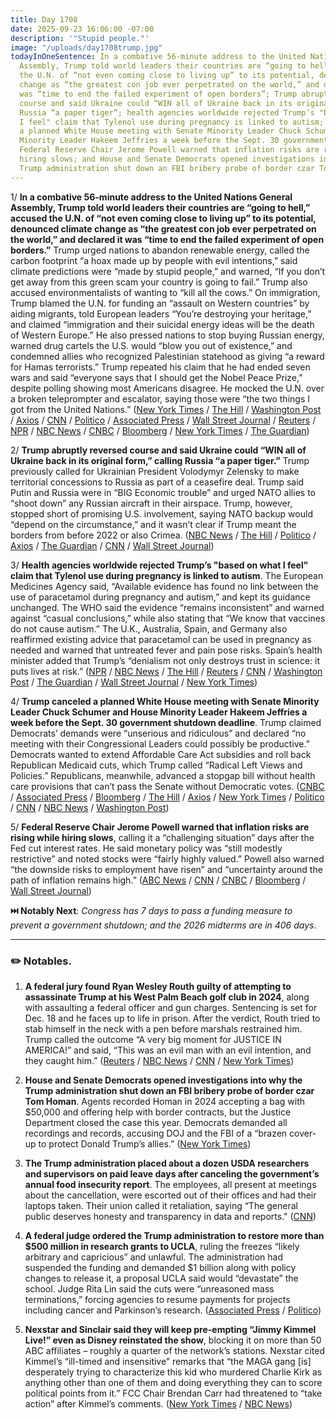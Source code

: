 ```yaml
---
title: Day 1708
date: 2025-09-23 16:06:00 -07:00
description: '"Stupid people."'
image: "/uploads/day1708trump.jpg"
todayInOneSentence: In a combative 56-minute address to the United Nations General
  Assembly, Trump told world leaders their countries are “going to hell,” accused
  the U.N. of “not even coming close to living up” to its potential, denounced climate
  change as “the greatest con job ever perpetrated on the world,” and declared it
  was “time to end the failed experiment of open borders”; Trump abruptly reversed
  course and said Ukraine could “WIN all of Ukraine back in its original form,” calling
  Russia “a paper tiger”; health agencies worldwide rejected Trump’s "based on what
  I feel" claim that Tylenol use during pregnancy is linked to autism; Trump canceled
  a planned White House meeting with Senate Minority Leader Chuck Schumer and House
  Minority Leader Hakeem Jeffries a week before the Sept. 30 government shutdown deadline;
  Federal Reserve Chair Jerome Powell warned that inflation risks are rising while
  hiring slows; and House and Senate Democrats opened investigations into why the
  Trump administration shut down an FBI bribery probe of border czar Tom Homan.
---
```


1/ **In a combative 56-minute address to the United Nations General Assembly, Trump told world leaders their countries are “going to hell,” accused the U.N. of “not even coming close to living up” to its potential, denounced climate change as “the greatest con job ever perpetrated on the world,” and declared it was “time to end the failed experiment of open borders.”** Trump urged nations to abandon renewable energy, called the carbon footprint “a hoax made up by people with evil intentions,” said climate predictions were “made by stupid people,” and warned, “If you don’t get away from this green scam your country is going to fail.” Trump also accused environmentalists of wanting to “kill all the cows.” On immigration, Trump blamed the U.N. for funding an “assault on Western countries” by aiding migrants, told European leaders “You’re destroying your heritage,” and claimed “immigration and their suicidal energy ideas will be the death of Western Europe.” He also pressed nations to stop buying Russian energy, warned drug cartels the U.S. would “blow you out of existence,” and condemned allies who recognized Palestinian statehood as giving “a reward for Hamas terrorists.” Trump repeated his claim that he had ended seven wars and said “everyone says that I should get the Nobel Peace Prize,” despite polling showing most Americans disagree. He mocked the U.N. over a broken teleprompter and escalator, saying those were “the two things I got from the United Nations.” ([New York Times](https://www.nytimes.com/2025/09/23/us/politics/trump-un-aid-israel-gaza.html) / [The Hill](https://thehill.com/homenews/administration/5517683-trump-climate-change-con-job/) / [Washington Post](https://www.washingtonpost.com/politics/2025/09/23/trump-united-nations-immigration-climate-change/) / [Axios](https://www.axios.com/2025/09/23/trump-un-speech-climate-immigration) / [CNN](https://www.cnn.com/2025/09/23/politics/takeaways-trump-un-speech) / [Politico](https://www.politico.com/news/2025/09/23/trump-blasts-un-peacemaking-00576177) / [Associated Press](https://apnews.com/article/united-nations-unga-trump-global-feb243ecb979d53317dfb1cad9968038) / [Wall Street Journal](https://www.wsj.com/politics/trump-says-migration-and-climate-change-policies-are-destroying-western-nations-e7047e00) / [Reuters](https://www.reuters.com/world/us/trump-address-un-he-distances-us-global-cooperation-2025-09-23/) / [NPR](https://www.npr.org/2025/09/23/nx-s1-5546864/trump-foreign-policy-priorities-unga) / [NBC News](https://www.nbcnews.com/politics/donald-trump/trump-address-un-divisions-allies-deepen-palestinian-statehood-trade-rcna233026) / [CNBC](https://www.cnbc.com/2025/09/23/trump-un-ga-speech.html) / [Bloomberg](https://www.bloomberg.com/news/articles/2025-09-23/trump-tells-un-the-us-is-the-hottest-country-in-the-world) / [New York Times](https://www.nytimes.com/2025/09/23/climate/trump-climate-energy-united-nations-unga.html) / [The Guardian](https://www.theguardian.com/us-news/2025/sep/23/trump-un-general-assembly-speech))

2/ **Trump abruptly reversed course and said Ukraine could “WIN all of Ukraine back in its original form,” calling Russia “a paper tiger.”** Trump previously called for Ukrainian President Volodymyr Zelensky to make territorial concessions to Russia as part of a ceasefire deal. Trump said Putin and Russia were in “BIG Economic trouble” and urged NATO allies to “shoot down” any Russian aircraft in their airspace. Trump, however, stopped short of promising U.S. involvement, saying NATO backup would “depend on the circumstance,” and it wasn’t clear if Trump meant the borders from before 2022 or also Crimea. ([NBC News](https://www.nbcnews.com/politics/white-house/major-shift-trump-says-ukraine-can-win-back-land-from-russia-rcna233287) / [The Hill](https://thehill.com/homenews/administration/5518243-trump-ukraine-russia-war/) / [Politico](https://www.politico.com/news/2025/09/23/trump-nato-shoot-down-russia-00576909) / [Axios](https://www.axios.com/2025/09/23/trump-zelensky-ukraine-win-war-russia) / [The Guardian](https://www.theguardian.com/us-news/2025/sep/23/trump-ukraine-land-lost-russia-nato-oil-imports-un-speech) / [CNN](https://www.cnn.com/2025/09/23/politics/trump-nato-countries-russian-aircraft) / [Wall Street Journal](https://www.wsj.com/world/trump-says-ukraine-can-take-back-all-lost-territory-6d8e7be7))

3/ **Health agencies worldwide rejected Trump’s "based on what I feel" claim that Tylenol use during pregnancy is linked to autism**. The European Medicines Agency said, “Available evidence has found no link between the use of paracetamol during pregnancy and autism,” and kept its guidance unchanged. The WHO said the evidence “remains inconsistent” and warned against “casual conclusions,” while also stating that “We know that vaccines do not cause autism.” The U.K., Australia, Spain, and Germany also reaffirmed existing advice that paracetamol can be used in pregnancy as needed and warned that untreated fever and pain pose risks. Spain’s health minister added that Trump’s “denialism not only destroys trust in science: it puts lives at risk.” ([NPR](https://www.npr.org/2025/09/23/g-s1-90068/world-health-officials-reject-trumps-claims-that-tylenol-is-linked-to-autism) / [NBC News](https://www.nbcnews.com/world/europe/world-reacts-trump-link-tylenol-autism-pregnancy-safe-paracetamol-rcna233133) / [The Hill](https://thehill.com/policy/international/5517731-eu-who-debunk-tylenol-autism-link-pregnancy/) / [Reuters](https://www.reuters.com/business/healthcare-pharmaceuticals/eu-medicines-regulator-paracetamol-safe-be-used-during-pregnancy-2025-09-23/) / [CNN](https://www.cnn.com/2025/09/23/politics/republican-senator-tylenol-autism) / [Washington Post](https://www.washingtonpost.com/health/2025/09/23/trump-vaccines-autism-mmr-schedule/) / [The Guardian](https://www.theguardian.com/society/2025/sep/23/global-health-agencies-dismiss-false-trump-claim-everyday-painkillers) / [Wall Street Journal](https://www.wsj.com/politics/in-targeting-a-common-painkiller-trump-oversteps-his-own-advisers-guidance-on-autism-571e9eae) / [New York Times](https://www.nytimes.com/2025/09/23/health/fda-autism-treatment-leucovorin.html))

4/ **Trump canceled a planned White House meeting with Senate Minority Leader Chuck Schumer and House Minority Leader Hakeem Jeffries a week before the Sept. 30 government shutdown deadline**. Trump claimed Democrats’ demands were “unserious and ridiculous” and declared “no meeting with their Congressional Leaders could possibly be productive.” Democrats wanted to extend Affordable Care Act subsidies and roll back Republican Medicaid cuts, which Trump called “Radical Left Views and Policies.” Republicans, meanwhile, advanced a stopgap bill without health care provisions that can’t pass the Senate without Democratic votes. ([CNBC](https://www.cnbc.com/2025/09/23/trump-democrats-shutdown-schumer-jeffries.html) / [Associated Press](https://apnews.com/article/trump-government-shutdown-schumer-jeffries-meeting-8b1726435066403bf6b9fe4e4fffc029) / [Bloomberg](https://www.bloomberg.com/news/articles/2025-09-23/trump-says-democrats-must-drop-shutdown-demands-before-meeting) / [The Hill](https://thehill.com/homenews/senate/5517658-trump-cancels-shutdown-meeting/) / [Axios](https://www.axios.com/2025/09/23/trump-cancels-meeting-schumer-jeffries-shutdown-funding) / [New York Times](https://www.nytimes.com/2025/09/23/us/politics/trump-shutdown-democrats.html) / [Politico](https://www.politico.com/news/2025/09/23/trump-cancels-meeting-schumer-jeffries-00576176) / [CNN](https://www.cnn.com/2025/09/23/politics/trump-cancels-meeting-democrats-shutdown) / [NBC News](https://www.nbcnews.com/politics/donald-trump/trump-cancels-meeting-top-democrats-prevent-government-shutdown-rcna233187) / [Washington Post](https://www.washingtonpost.com/business/2025/09/23/trump-cancels-democrat-meeting-shutdown/))

5/ **Federal Reserve Chair Jerome Powell warned that inflation risks are rising while hiring slows**, calling it a “challenging situation” days after the Fed cut interest rates. He said monetary policy was “still modestly restrictive” and noted stocks were “fairly highly valued.” Powell also warned “the downside risks to employment have risen” and “uncertainty around the path of inflation remains high.” ([ABC News](https://abcnews.go.com/Business/fed-chair-powell-rising-inflation-slow-hiring-pose/story?id=125857000) / [CNN](https://www.cnn.com/2025/09/23/economy/fed-chair-powell-rate-cuts) / [CNBC](https://www.cnbc.com/2025/09/23/powell-says-slowing-labor-market-prompted-rate-cut-sees-challenging-situation-ahead.html) / [Bloomberg](https://www.bloomberg.com/news/articles/2025-09-23/powell-reiterates-no-risk-free-path-for-fed-amid-dual-threats) / [Wall Street Journal](https://www.wsj.com/economy/central-banking/fed-chair-jerome-powell-speaks-rate-cuts-397ac3f7))

**⏭️ Notably Next**: *Congress has 7 days to pass a funding measure to prevent a government shutdown; and the 2026 midterms are in 406 days*. 

---

### ✏️ Notables.

1. **A federal jury found Ryan Wesley Routh guilty of attempting to assassinate Trump at his West Palm Beach golf club in 2024**, along with assaulting a federal officer and gun charges. Sentencing is set for Dec. 18 and he faces up to life in prison. After the verdict, Routh tried to stab himself in the neck with a pen before marshals restrained him. Trump called the outcome “A very big moment for JUSTICE IN AMERICA!” and said, “This was an evil man with an evil intention, and they caught him.” ([Reuters](https://www.reuters.com/legal/litigation/man-found-guilty-attempted-assassination-plot-kill-trump-florida-golf-club-2025-09-23/) / [NBC News](https://www.nbcnews.com/news/us-news/ryan-routh-verdict-trump-assassination-attempt-florida-golf-course-rcna232946) / [CNN](https://www.cnn.com/2025/09/23/politics/ryan-routh-trump-attempted-assassination-guilty) / [New York Times](https://www.nytimes.com/2025/09/23/us/trump-ryan-routh-trial-florida.html))

2. **House and Senate Democrats opened investigations into why the Trump administration shut down an FBI bribery probe of border czar Tom Homan**. Agents recorded Homan in 2024 accepting a bag with $50,000 and offering help with border contracts, but the Justice Department closed the case this year. Democrats demanded all recordings and records, accusing DOJ and the FBI of a “brazen cover-up to protect Donald Trump’s allies.” ([New York Times](https://www.nytimes.com/2025/09/23/us/politics/tom-homan-democrats-investigation.html))

3. **The Trump administration placed about a dozen USDA researchers and supervisors on paid leave days after canceling the government’s annual food insecurity report**. The employees, all present at meetings about the cancellation, were escorted out of their offices and had their laptops taken. Their union called it retaliation, saying “The general public deserves honesty and transparency in data and reports." ([CNN](https://www.cnn.com/2025/09/23/politics/usda-hunger-researchers-on-leave))

4. **A federal judge ordered the Trump administration to restore more than $500 million in research grants to UCLA**, ruling the freezes “likely arbitrary and capricious” and unlawful. The administration had suspended the funding and demanded $1 billion along with policy changes to release it, a proposal UCLA said would “devastate” the school. Judge Rita Lin said the cuts were “unreasoned mass terminations,” forcing agencies to resume payments for projects including cancer and Parkinson’s research. ([Associated Press](https://apnews.com/article/ucla-preliminary-injunction-grants-trump-daf288c425c5652bb53d4b68442b4af7) / [Politico](https://www.politico.com/news/2025/09/22/judge-orders-trump-administration-to-restore-more-than-500-million-in-ucla-cuts-00573975))

5. **Nexstar and Sinclair said they will keep pre-empting “Jimmy Kimmel Live!” even as Disney reinstated the show**, blocking it on more than 50 ABC affiliates – roughly a quarter of the network’s stations. Nexstar cited Kimmel’s “ill-timed and insensitive” remarks that “the MAGA gang [is] desperately trying to characterize this kid who murdered Charlie Kirk as anything other than one of them and doing everything they can to score political points from it.” FCC Chair Brendan Carr had threatened to “take action” after Kimmel’s comments. ([New York Times](https://www.nytimes.com/2025/09/23/business/media/jimmy-kimmel-nexstar-sinclair-boycott.html) / [NBC News](https://www.nbcnews.com/business/business-news/nexstar-abc-affiliates-continue-preempt-jimmy-kimmel-live-rcna233205))
